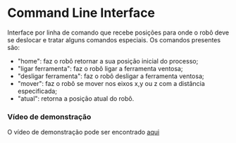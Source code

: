 # Command Line Interface

Interface por linha de comando que recebe posições para onde o robô deve se deslocar e tratar alguns comandos especiais. Os comandos presentes são:
- "home": faz o robô retornar a sua posição inicial do processo;
- "ligar ferramenta": faz o robô ligar a ferramenta ventosa;
- "desligar ferramenta": faz o robô desligar a ferramenta ventosa;
- "mover": faz o robô se mover nos eixos x,y ou z com a distância especificada;
- "atual": retorna a posição atual do robô.
  
### Vídeo de demonstração
O vídeo de demonstração pode ser encontrado [aqui](https://drive.google.com/file/d/1ijz3bAZvew0meNSlUs6KzCoKy9EVhcle/view?usp=sharing)
